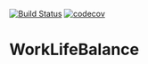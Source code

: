 [![Build Status](https://travis-ci.com/WLBTeamUnisa/WorkLifeBalance.svg?branch=master)](https://travis-ci.com/WLBTeamUnisa/WorkLifeBalance)
[![codecov](https://codecov.io/gh/WLBTeamUnisa/WorkLifeBalance/branch/master/graph/badge.svg)](https://codecov.io/gh/WLBTeamUnisa/WorkLifeBalance)
# WorkLifeBalance
